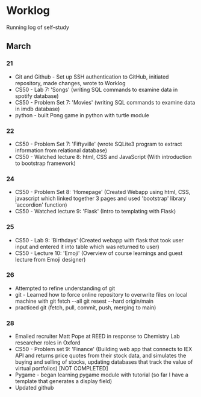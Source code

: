 # Worklog
Running log of self-study

## March
### 21
- Git and Github - Set up SSH authentication to GitHub, initiated repository, made changes, wrote to Worklog
- CS50 - Lab 7: 'Songs' (writing SQL commands to examine data in spotify database)
- CS50 - Problem Set 7: 'Movies' (writing SQL commands to examine data in imdb database)
- python - built Pong game in python with turtle module

### 22
- CS50 - Problem Set 7: 'Fiftyville' (wrote SQLite3 program to extract information from relational database)
- CS50 - Watched lecture 8: html, CSS and JavaScript (With introduction to bootstrap framework)

### 24
- CS50 - Problem Set 8: 'Homepage' (Created Webapp using html, CSS, javascript which linked together 3 pages and used 'bootstrap' library 'accordion' function)
- CS50 - Watched lecture 9: 'Flask' (Intro to templating with Flask)

### 25
- CS50 - Lab 9: 'Birthdays' (Created webapp with flask that took user input and entered it into table which was returned to user)
- CS50 - Lecture 10: 'Emoji' (Overview of course learnings and guest lecture from Emoji designer) 

### 26
- Attempted to refine understanding of git
- git - Learned how to force online repository to overwrite files on local machine with 
        git fetch --all 
        git resest --hard origin/main
- practiced git (fetch, pull, commit, push, merging to main)

### 28 
- Emailed recruiter Matt Pope at REED in response to Chemistry Lab researcher roles in Oxford
- CS50 - Problem set 9: 'Finance' (Building web app that connects to IEX API and returns price quotes from their stock data,
and simulates the buying and selling of stocks, updating databases that track the value of virtual portfolios) [NOT COMPLETED]
- Pygame - began learning pygame module with tutorial (so far I have a template that generates a display field)
- Updated github 